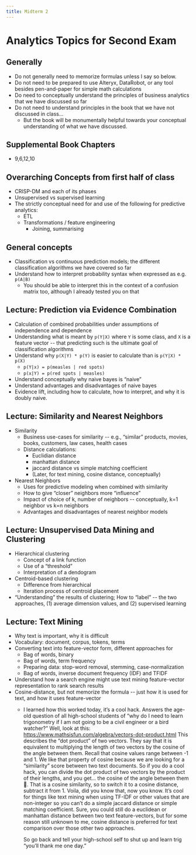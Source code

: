 ```yaml
---
title: Midterm 2
---
```


# Analytics Topics for Second Exam

## Generally
* Do not generally need to memorize formulas unless I say so below.
* Do not need to be prepared to use Alteryx, DataRobot, or any tool besides pen-and-paper for simple math calculations
* Do need to conceptually understand the principles of business analytics that we have discussed so far
* Do not need to understand principles in the book that we have not discussed in class...
   * But the book will be monumentally helpful towards your conceptual understanding of what we have discussed.

## Supplemental Book Chapters
* 9,6,12,10

## Overarching Concepts from first half of class
* CRISP-DM and each of its phases
* Unsupervised vs supervised learning
* The strictly conceptual need for and use of the following for predictive analytics:
   * ETL
   * Transformations / feature engineering
      * Joining, summarising

## General concepts
* Classification vs continuous prediction models; the different classification algorithms we have covered so far
* Understand how to interpret probability syntax when expressed as e.g. `p(A|B)`
   * You should be able to interpret this in the context of a confusion matrix too, although I already tested you on that

## Lecture: Prediction via Evidence Combination
* Calculation of combined probabilities under assumptions of independence and dependence
* Understanding what is meant by `p(Y|X)` where `Y` is some class, and `X` is a feature vector -- that predicting such is the ultimate goal of classification algorithms
* Understand why `p(X|Y) * p(Y)` is easier to calculate than is `p(Y|X) * p(X)`
   * `p(Y|x) = p(measles | red spots)`
   * `p(x|Y) = p(red spots | measles)`
* Understand conceptually why naive bayes is “naive”
* Understand advantages and disadvantages of naive bayes
* Evidence lift, including how to calculate, how to interpret, and why it is doubly naive.

## Lecture: Similarity and Nearest Neighbors
* Similarity
   * Business use-cases for similarity -- e.g., “similar” products, movies, books, customers, law cases, health cases
   * Distance calculations:
      * Euclidian distance
      * manhattan distance
      * jaccard distance vs simple matching coefficient
      * (Later, for text mining, cosine distance, conceptually)
* Nearest Neighbors
   * Uses for predictive modeling when combined with similarity
   * How to give “closer” neighbors more “influence”
   * Impact of choice of k, number of neighbors -- conceptually, k=1 neighbor vs k=n neighbors
   * Advantages and disadvantages of nearest neighbor models

## Lecture: Unsupervised Data Mining and Clustering
* Hierarchical clustering
   * Concept of a link function
   * Use of a “threshold”
   * Interpretation of a dendogram
* Centroid-based clustering
   * Difference from hierarchical
   * Iteration process of centroid placement
* “Understanding” the results of clustering; How to “label” -- the two approaches, (1) average dimension values, and (2) supervised learning

## Lecture: Text Mining
* Why text is important, why it is difficult
* Vocabulary: document, corpus, tokens, terms
* Converting text into feature-vector form, different approaches for
   * Bag of words, binary
   * Bag of words, term frequency
   * Preparing data: stop-word removal, stemming, case-normalization
   * Bag of words, inverse document frequency (IDF) and TFIDF
* Understand how a search engine might use text mining feature-vector representation to rank search results
* Cosine-distance, but not memorize the formula -- just how it is used for text, and how it uses feature-vector
   * I learned how this worked today, it’s a cool hack. Answers the age-old question of all high-school students of
     “why do I need to learn trigonometry if I am not going to be a civil engineer or a bird watcher?” Well, look at this:
     https://www.mathsisfun.com/algebra/vectors-dot-product.html This describes the “dot product” of two vectors.
     They say that it is equivalent to multiplying the length of two vectors by the cosine of the angle between them.
     Recall that cosine values range between -1 and 1. We like that property of cosine because we are looking for a
     “similarity” score between two text documents. So if you do a cool hack, you can divide the dot product of two
     vectors by the product of their lengths, and you get... the cosine of the angle between them :shrug:.
     That is a cosine similarity, so to switch it to a cosine distance, subtract it from 1. Voila, did you know that,
     now you know. It’s cool for things like text mining when using TF-IDF or other values that are non-integer so you can’t do a
     simple jaccard distance or simple matching coefficient. Sure, you could still do a euclidean or manhattan distance between
     two text feature-vectors, but for some reason still unknown to me, cosine distance is preferred for
     text comparison over those other two approaches.

     So go back and tell your high-school self to shut up and learn trig “you’ll thank me one day.”
